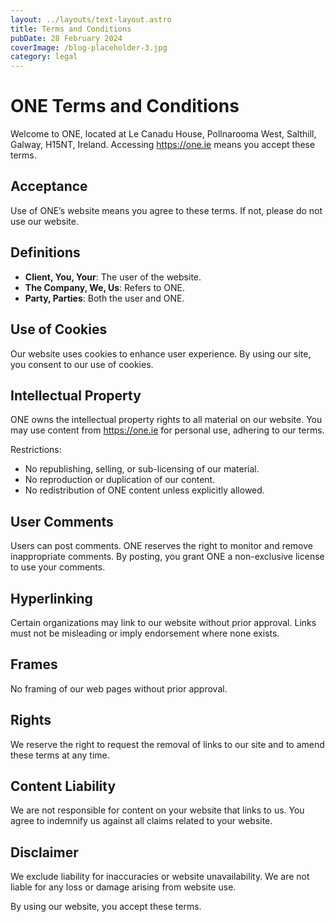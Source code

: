 ```yaml
---
layout: ../layouts/text-layout.astro
title: Terms and Conditions
pubDate: 28 February 2024
coverImage: /blog-placeholder-3.jpg
category: legal
---
```

# ONE Terms and Conditions 

Welcome to ONE, located at Le Canadu House, Pollnarooma West, Salthill, Galway, H15NT, Ireland. Accessing https://one.ie means you accept these terms.

## Acceptance

Use of ONE’s website means you agree to these terms. If not, please do not use our website.

## Definitions

- **Client, You, Your**: The user of the website.
- **The Company, We, Us**: Refers to ONE.
- **Party, Parties**: Both the user and ONE.

## Use of Cookies

Our website uses cookies to enhance user experience. By using our site, you consent to our use of cookies.

## Intellectual Property

ONE owns the intellectual property rights to all material on our website. You may use content from https://one.ie for personal use, adhering to our terms.

Restrictions:
- No republishing, selling, or sub-licensing of our material.
- No reproduction or duplication of our content.
- No redistribution of ONE content unless explicitly allowed.

## User Comments

Users can post comments. ONE reserves the right to monitor and remove inappropriate comments. By posting, you grant ONE a non-exclusive license to use your comments.

## Hyperlinking

Certain organizations may link to our website without prior approval. Links must not be misleading or imply endorsement where none exists.

## Frames

No framing of our web pages without prior approval.

## Rights

We reserve the right to request the removal of links to our site and to amend these terms at any time.

## Content Liability

We are not responsible for content on your website that links to us. You agree to indemnify us against all claims related to your website.

## Disclaimer

We exclude liability for inaccuracies or website unavailability. We are not liable for any loss or damage arising from website use.

By using our website, you accept these terms.